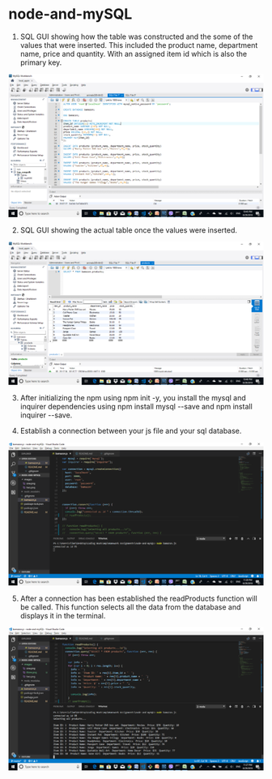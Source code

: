 # node-and-mySQL

1. SQL GUI showing how the table was constructed and the some of the values that were inserted. This included the product name, department name, price and quantity. With an assigned item id which is also the primary key. 

![one](/images/one.png?raw=true "SQI GUI")

2. SQL GUI showing the actual table once the values were inserted. 

![two](/images/two.png?raw=true "SQL Table")

3. After initializing the npm using npm init -y, you install the mysql and inquirer dependencies using npm install mysql --save and npm install inquirer --save. 

4. Establish a connection between your js file and your sql database. 

![three](/images/three.png?raw=true "Connection Established")

5. After a connection has been established the readProducts function will be called. This function selects all the data from the database and displays it in the terminal. 

![four](/images/four.png?raw=true "Products Displayed")





